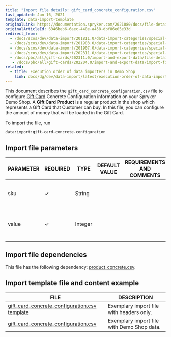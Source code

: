```yaml
---
title: "Import file details: gift_card_concrete_configuration.csv"
last_updated: Jun 16, 2021
template: data-import-template
originalLink: https://documentation.spryker.com/2021080/docs/file-details-gift-card-concrete-configurationcsv
originalArticleId: 6346beb6-6aec-440e-a458-dbf86e05e33d
redirect_from:
  - /docs/scos/dev/data-import/201811.0/data-import-categories/special-product-types/gift-cards/file-details-gift-card-concrete-configuration.csv.html
  - /docs/scos/dev/data-import/201903.0/data-import-categories/special-product-types/gift-cards/file-details-gift-card-concrete-configuration.csv.html
  - /docs/scos/dev/data-import/201907.0/data-import-categories/special-product-types/gift-cards/file-details-gift-card-concrete-configuration.csv.html
  - /docs/scos/dev/data-import/202311.0/data-import-categories/special-product-types/gift-cards/file-details-gift-card-concrete-configuration.csv.html
  - /docs/pbc/all/gift-cards/202311.0/import-and-export-data/file-details-gift-card-concrete-configuration.csv.html
   - /docs/pbc/all/gift-cards/202204.0/import-and-export-data/import-file-details-gift-card-concrete-configuration.csv.html
related:
  - title: Execution order of data importers in Demo Shop
    link: docs/dg/dev/data-import/latest/execution-order-of-data-importers.html
---
```


This document describes the `gift_card_concrete_configuration.csv` file to configure [Gift Card](/docs/pbc/all/gift-cards/{{site.version}}/gift-cards.html) Concrete Configuration information on your Spryker Demo Shop. A **Gift Card Product** is a regular product in the shop which represents a Gift Card that Customer can buy. In this file, you can configure the amount of money that will be loaded in the Gift Card.

To import the file, run

```bash
data:import:gift-card-concrete-configuration
```

## Import file parameters



| PARAMETER | REQUIRED | TYPE | DEFAULT VALUE | REQUIREMENTS AND COMMENTS | DESCRIPTION |
| --- | --- | --- | --- | --- | --- |
| sku | &check; | String |  | | SKU identifier of the Concrete Gift Card Product. |
| value | &check; | Integer | | | The amount of money that will be loaded in the Gift Card.  |

## Import file dependencies

This file has the following dependency: [product_concrete.csv](/docs/pbc/all/product-information-management/{{site.version}}/base-shop/import-and-export-data/products-data-import/import-file-details-product-concrete.csv.html).

## Import template file and content example



| FILE | DESCRIPTION |
| --- | --- |
| [gift_card_concrete_configuration.csv template](https://spryker.s3.eu-central-1.amazonaws.com/docs/Developer+Guide/Back-End/Data+Manipulation/Data+Ingestion/Data+Import/Data+Import+Categories/Special+Product+Types/Gift+Cards/Template+gift_card_concrete_configuration.csv) | Exemplary import file with headers only.  |
| [gift_card_concrete_configuration.csv](https://spryker.s3.eu-central-1.amazonaws.com/docs/Developer+Guide/Back-End/Data+Manipulation/Data+Ingestion/Data+Import/Data+Import+Categories/Special+Product+Types/Gift+Cards/gift_card_concrete_configuration.csv) | Exemplary import file with Demo Shop data. |
